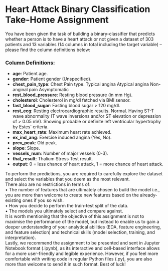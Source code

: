 # Heart Attack Binary Classification Take-Home Assignment

You have been given the task of building a binary-classifier that predicts whether a person is to have a heart attack or not given a dataset of 303 patients and 13 variables (14 columns in total including the target variable) – please find the column definitions below:

### Column Definitions:

- **age**: Patient age.
- **gender**: Patient gender (Unspecified).
- **chest_pain_type**: Chest Pain type.
        Typical angina
        Atypical angina
        Non-anginal pain
        Asymptomatic
- **rest_blood_pressure**: Resting blood pressure (in mm Hg).
- **cholesterol**: Cholesterol in mg/dl fetched via BMI sensor.
- **fast_blood_sugar**: Fasting blood sugar > 120 mg/dl.
- **rest_ecg**: Resting electrocardiographic results.
        Normal.
        Having ST-T wave abnormality (T wave inversions and/or ST elevation or depression of > 0.05 mV).
        Showing probable or definite left ventricular hypertrophy by Estes' criteria.
- **max_heart_rate**: Maximum heart rate achieved.
- **ex_ind_ang**: Exercise induced angina (Yes, No).
- **prev_peak**: Old peak.
- **slope**: Slope.
- **vessels_num**: Number of major vessels (0-3).
- **thal_result**: Thalium Stress Test result.
- **output**: 0 = less chance of heart attack, 1 = more chance of heart attack.



To perform the predictions, you are required to carefully explore the dataset and select the variables that you deem as the most relevant.<br>
There also are no restrictions in terms of:<br>
•	The number of features that are ultimately chosen to build the model i.e., you are more than welcome to create new features based on the already-existing ones if you so wish.<br>
•	How you decide to perform the train-test split of the data.<br>
•	The models you ultimately select and compare against.<br>
It is worth mentioning that the objective of this assignment is not to maximise the performance of the model, but instead to enable us to gain a deeper understanding of your analytical abilities (EDA, feature engineering, and feature selection) and technical skills (model selection, training, and interpretation).<br>
Lastly, we recommend the assignment to be presented and sent in Jupyter Notebook format (.ipynb), as its interactive and cell-based interface allows for a more user-friendly and legible experience. However, if you feel more comfortable with writing code in regular Python files (.py), you are also more than welcome to send it in such format.
Best of luck!
